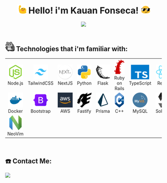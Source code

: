 <h1 align="center"><img src=".github/images/the-blobs-live-on-waving.gif" width="30px" height="30px"> Hello! i'm Kauan Fonseca! <img src=".github/images/long-livethe-blob-sunglasses.gif" width="30px" height="30px"></h1>



 <div align="center">
  <img height="160em" src="https://github-readme-stats.vercel.app/api/top-langs/?username=kaufon&layout=compact&langs_count=7&theme=github_dark"/>
</div>

<br>


## <img src=".github/images/raccoon-roll.gif" width="30px" height="30px"> Technologies that i'm familiar with:

<table>
  <tr>
    <td align="center" width="96">
      <a target="_blank" href="https://developer.mozilla.org/en-US/docs/Web/JavaScript">
        <img src=".github/images/Node.js.svg" width="48" height="48" alt="JavaScript" />
      </a>
      <span>Node.js</span>
    </td>
    <td align="center" width="96">
      <a target="_blank" href="https://tailwindcss.com/">
        <img src=".github/images/tailwindcss (1).jpg" width="48" height="48" alt="TailwindCSS" />
      </a>
      <span>TailwindCSS</span>
    </td>
    <td align="center" width="96">
      <a href="https://nextjs.org/">
        <img src=".github/images/nextjs.png" width="48" height="48" alt="NextJS" />
      </a>
      <span>NextJS</span>
    </td>
    <td align="center" width="96">
      <a target="_blank" href="https://www.python.org/">
        <img src=".github/images/python (1).svg" width="48" height="48" alt="Python" />
      </a>
      <span>Python</span>
    </td>
    <td align="center" width="96">
      <a target="_blank" href="https://flask.palletsprojects.com/en/3.0.x/">
        <img src=".github/images/flask.svg" width="48" height="48" alt="Flask"/>
      </a>
      <span>Flask</span>
    </td>
<td align="center" width="96">
      <a href="https://rubyonrails.org/">
        <img src=".github/images/Ruby on Rails.svg" width="48" height="48" alt="Rails" />
      </a>
      <span>Ruby on Rails</span>
    </td>
<td align="center" width="96">
      <a href="https://www.typescriptlang.org/">
        <img src=".github/images/TypeScript.svg" width="60" height="48" alt="TScript" />
      </a>
      <span>TypeScript</span>
    </td>
    <td align="center" width="96">
      <a href="https://react.dev/">
        <img src=".github/images/React.svg" width="48" height="48" alt="ReactJS" />
      </a>
      <span>React</span>
    </td>
  </tr>

  <tr>
    <td align="center" width="96">
      <a target="_blank" href="https://www.docker.com/">
        <img src=".github/images/docker (1).svg" width="48" height="48" alt="Docker" />
      </a>
      <span>Docker</span>
    </td>
    <td align="center" width="96">
      <a href="https://getbootstrap.com/">
        <img src=".github/images/Bootstrap (1).svg" width="48" height="48" alt="Bootstrap" />
      </a>
      <span>Bootstrap</span>
    </td>
    <td align="center" width="96">
      <a href="https://aws.amazon.com/organizations/">
        <img src=".github/images/aws.jpg" width="48" height="48" alt="AWS" />
      </a>
      <span>AWS</span>
    </td>
    <td align="center" width="96">
      <a href="https://fastify.dev/">
        <img src=".github/images/fastify.svg" width="48" height="48" alt="fastify" />
      </a>
      <span>Fastify</span>
    </td>
    <td align="center" width="96">
      <a href="https://www.prisma.io/">
        <img src=".github/images/prisma.svg" width="60" height="48" alt="prisma" />
      </a>
      <span>Prisma</span>
    </td>
<td align="center" width="96">
      <a href="https://isocpp.org/">
        <img src=".github/images/C++ (CPlusPlus).svg" width="48" height="48" alt="C++" />
      </a>
      <span>C++</span>
    </td>

<td align="center" width="96">
      <a target="_blank" href="https://www.mysql.com/">
        <img src=".github/images/mysql (1).png" width="48" height="48" alt="MySQL" />
      </a>
      <span>MySQL</span>
    </td>
<td align="center" width="96">
      <a href="https://soliditylang.org/">
        <img src=".github/images/Solidity.svg" width="60" height="48" alt="Solidity" />
      </a>
      <span>Solidity</span>
    </td>
  </tr>
  <tr>
    <td align="center" width="96">
      <a href="https://neovim.io/">
        <img src=".github/images/neovimio-icon.svg" width="48" height="48" alt="nvim" />
      </a>
      <span>NeoVim</span>
    </td>
    
  </tr>
</table>
<br>

## ☎️ Contact Me:
 <a href="https://www.linkedin.com/in/kauan-fonseca-b62188300/" target="_blank"><img src="https://img.shields.io/badge/-LinkedIn-%230077B5?style=for-the-badge&logo=linkedin&logoColor=white" target="_blank"></a>

<br>

